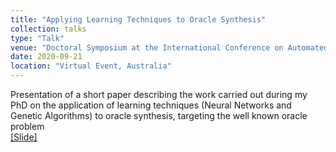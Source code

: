 ```yaml
---
title: "Applying Learning Techniques to Oracle Synthesis"
collection: talks
type: "Talk"
venue: "Doctoral Symposium at the International Conference on Automated Software Engineering ASE 2020"
date: 2020-09-21
location: "Virtual Event, Australia"
---
```


Presentation of a short paper describing the work carried out during my PhD on the application of learning techniques (Neural Networks and Genetic Algorithms) to oracle synthesis, targeting the well known oracle problem<br>
[[Slide]](http://facumolina.github.io/files/2020-09-21-ase2020ds.pdf)
